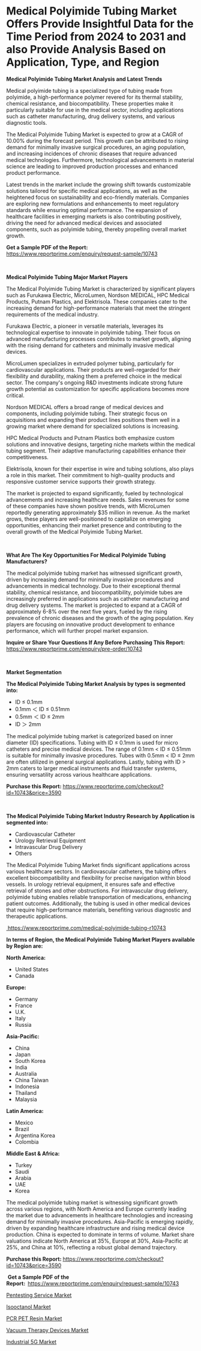 <p><h1>Medical Polyimide Tubing Market Offers Provide Insightful Data for the Time Period from 2024 to 2031 and also Provide Analysis Based on Application, Type, and Region</h1></p><p><strong>Medical Polyimide Tubing Market Analysis and Latest Trends</strong></p>
<p><p>Medical polyimide tubing is a specialized type of tubing made from polyimide, a high-performance polymer revered for its thermal stability, chemical resistance, and biocompatibility. These properties make it particularly suitable for use in the medical sector, including applications such as catheter manufacturing, drug delivery systems, and various diagnostic tools.</p><p>The Medical Polyimide Tubing Market is expected to grow at a CAGR of 10.00% during the forecast period. This growth can be attributed to rising demand for minimally invasive surgical procedures, an aging population, and increasing incidences of chronic diseases that require advanced medical technologies. Furthermore, technological advancements in material science are leading to improved production processes and enhanced product performance.</p><p>Latest trends in the market include the growing shift towards customizable solutions tailored for specific medical applications, as well as the heightened focus on sustainability and eco-friendly materials. Companies are exploring new formulations and enhancements to meet regulatory standards while ensuring optimal performance. The expansion of healthcare facilities in emerging markets is also contributing positively, driving the need for advanced medical devices and associated components, such as polyimide tubing, thereby propelling overall market growth.</p></p>
<p><strong>Get a Sample PDF of the Report:&nbsp;</strong> <a href="https://www.reportprime.com/enquiry/request-sample/10743?utm_campaign=1261&utm_medium=2&utm_source=Github&utm_content=ia&utm_term=10102024&utm_id=medical-polyimide-tubing">https://www.reportprime.com/enquiry/request-sample/10743</a></p>
<p>&nbsp;</p>
<p><strong>Medical Polyimide Tubing Major Market Players</strong></p>
<p><p>The Medical Polyimide Tubing Market is characterized by significant players such as Furukawa Electric, MicroLumen, Nordson MEDICAL, HPC Medical Products, Putnam Plastics, and Elektrisola. These companies cater to the increasing demand for high-performance materials that meet the stringent requirements of the medical industry.</p><p>Furukawa Electric, a pioneer in versatile materials, leverages its technological expertise to innovate in polyimide tubing. Their focus on advanced manufacturing processes contributes to market growth, aligning with the rising demand for catheters and minimally invasive medical devices.</p><p>MicroLumen specializes in extruded polymer tubing, particularly for cardiovascular applications. Their products are well-regarded for their flexibility and durability, making them a preferred choice in the medical sector. The company's ongoing R&D investments indicate strong future growth potential as customization for specific applications becomes more critical.</p><p>Nordson MEDICAL offers a broad range of medical devices and components, including polyimide tubing. Their strategic focus on acquisitions and expanding their product lines positions them well in a growing market where demand for specialized solutions is increasing.</p><p>HPC Medical Products and Putnam Plastics both emphasize custom solutions and innovative designs, targeting niche markets within the medical tubing segment. Their adaptive manufacturing capabilities enhance their competitiveness.</p><p>Elektrisola, known for their expertise in wire and tubing solutions, also plays a role in this market. Their commitment to high-quality products and responsive customer service supports their growth strategy.</p><p>The market is projected to expand significantly, fueled by technological advancements and increasing healthcare needs. Sales revenues for some of these companies have shown positive trends, with MicroLumen reportedly generating approximately $35 million in revenue. As the market grows, these players are well-positioned to capitalize on emerging opportunities, enhancing their market presence and contributing to the overall growth of the Medical Polyimide Tubing Market.</p></p>
<p>&nbsp;</p>
<p><strong>What Are The Key Opportunities For Medical Polyimide Tubing Manufacturers?</strong></p>
<p><p>The medical polyimide tubing market has witnessed significant growth, driven by increasing demand for minimally invasive procedures and advancements in medical technology. Due to their exceptional thermal stability, chemical resistance, and biocompatibility, polyimide tubes are increasingly preferred in applications such as catheter manufacturing and drug delivery systems. The market is projected to expand at a CAGR of approximately 6-8% over the next five years, fueled by the rising prevalence of chronic diseases and the growth of the aging population. Key players are focusing on innovative product development to enhance performance, which will further propel market expansion.</p></p>
<p><strong>Inquire or Share Your Questions If Any Before Purchasing This Report:</strong> <a href="https://www.reportprime.com/enquiry/pre-order/10743?utm_campaign=1261&utm_medium=2&utm_source=Github&utm_content=ia&utm_term=10102024&utm_id=medical-polyimide-tubing">https://www.reportprime.com/enquiry/pre-order/10743</a></p>
<p>&nbsp;</p>
<p><strong>Market Segmentation</strong></p>
<p><strong>The Medical Polyimide Tubing Market Analysis by types is segmented into:</strong></p>
<p><ul><li>ID ≤ 0.1mm</li><li>0.1mm ＜ ID ≤ 0.51mm</li><li>0.5mm ＜ ID ≤ 2mm</li><li>ID ＞ 2mm</li></ul></p>
<p><p>The medical polyimide tubing market is categorized based on inner diameter (ID) specifications. Tubing with ID ≤ 0.1mm is used for micro catheters and precise medical devices. The range of 0.1mm < ID ≤ 0.51mm is suitable for minimally invasive procedures. Tubes with 0.5mm < ID ≤ 2mm are often utilized in general surgical applications. Lastly, tubing with ID > 2mm caters to larger medical instruments and fluid transfer systems, ensuring versatility across various healthcare applications.</p></p>
<p><strong>Purchase this Report:&nbsp;</strong><a href="https://www.reportprime.com/checkout?id=10743&price=3590&utm_campaign=1261&utm_medium=2&utm_source=Github&utm_content=ia&utm_term=10102024&utm_id=medical-polyimide-tubing">https://www.reportprime.com/checkout?id=10743&price=3590</a></p>
<p>&nbsp;</p>
<p><strong>The Medical Polyimide Tubing Market Industry Research by Application is segmented into:</strong></p>
<p><ul><li>Cardiovascular Catheter</li><li>Urology Retrieval Equipment</li><li>Intravascular Drug Delivery</li><li>Others</li></ul></p>
<p><p>The Medical Polyimide Tubing Market finds significant applications across various healthcare sectors. In cardiovascular catheters, the tubing offers excellent biocompatibility and flexibility for precise navigation within blood vessels. In urology retrieval equipment, it ensures safe and effective retrieval of stones and other obstructions. For intravascular drug delivery, polyimide tubing enables reliable transportation of medications, enhancing patient outcomes. Additionally, the tubing is used in other medical devices that require high-performance materials, benefiting various diagnostic and therapeutic applications.</p></p>
<p><a href="https://www.reportprime.com/medical-polyimide-tubing-r10743?utm_campaign=1261&utm_medium=2&utm_source=Github&utm_content=ia&utm_term=10102024&utm_id=medical-polyimide-tubing">&nbsp;https://www.reportprime.com/medical-polyimide-tubing-r10743</a></p>
<p><strong>In terms of Region, the Medical Polyimide Tubing Market Players available by Region are:</strong></p>
<p>
    <p> <strong> North America: </strong>
        <ul>
            <li>United States</li>
            <li>Canada</li>
        </ul>
        </p> 
    <p> <strong> Europe: </strong>
        <ul>
            <li>Germany</li>
            <li>France</li>
            <li>U.K.</li>
            <li>Italy</li>
            <li>Russia</li>
        </ul>
        </p> 
    <p> <strong> Asia-Pacific: </strong>
        <ul>
            <li>China</li>
            <li>Japan</li>
            <li>South Korea</li>
            <li>India</li>
            <li>Australia</li>
            <li>China Taiwan</li>
            <li>Indonesia</li>
            <li>Thailand</li>
            <li>Malaysia</li>
        </ul>
        </p> 
    <p> <strong> Latin America: </strong>
        <ul>
            <li>Mexico</li>
            <li>Brazil</li>
            <li>Argentina Korea</li>
            <li>Colombia</li>
        </ul>
        </p> 
    <p> <strong> Middle East & Africa: </strong>
        <ul>
            <li>Turkey</li>
            <li>Saudi</li>
            <li>Arabia</li>
            <li>UAE</li>
            <li>Korea</li>
        </ul>
    </p>
    </p>
<p><p>The medical polyimide tubing market is witnessing significant growth across various regions, with North America and Europe currently leading the market due to advancements in healthcare technologies and increasing demand for minimally invasive procedures. Asia-Pacific is emerging rapidly, driven by expanding healthcare infrastructure and rising medical device production. China is expected to dominate in terms of volume. Market share valuations indicate North America at 35%, Europe at 30%, Asia-Pacific at 25%, and China at 10%, reflecting a robust global demand trajectory.</p></p>
<p><strong>Purchase this Report: </strong><a href="https://www.reportprime.com/checkout?id=10743&price=3590&utm_campaign=1261&utm_medium=2&utm_source=Github&utm_content=ia&utm_term=10102024&utm_id=medical-polyimide-tubing">https://www.reportprime.com/checkout?id=10743&price=3590</a></p>
<p>&nbsp;<strong>Get a Sample PDF of the Report:&nbsp;&nbsp;</strong><a href="https://www.reportprime.com/enquiry/request-sample/10743?utm_campaign=1261&utm_medium=2&utm_source=Github&utm_content=ia&utm_term=10102024&utm_id=medical-polyimide-tubing">https://www.reportprime.com/enquiry/request-sample/10743</a></p>
<p><strong></strong></p>
<p><p><a href="https://issuu.com/reportprime-2/docs/pentesting-service-market-size-2030_19ef8f877b5d9a?utm_campaign=1261&utm_medium=2&utm_source=Github&utm_content=ia&utm_term=10102024&utm_id=medical-polyimide-tubing">Pentesting Service Market</a></p><p><a href="https://www.linkedin.com/pulse/isooctanol-market-global-trends-forecast-2024-2031-0kwke?utm_campaign=1261&utm_medium=2&utm_source=Github&utm_content=ia&utm_term=10102024&utm_id=medical-polyimide-tubing">Isooctanol Market</a></p><p><a href="https://www.linkedin.com/pulse/pcr-pet-resin-market-strategic-insights-product-evolution-segmentation-jnyhc?utm_campaign=1261&utm_medium=2&utm_source=Github&utm_content=ia&utm_term=10102024&utm_id=medical-polyimide-tubing">PCR PET Resin Market</a></p><p><a href="https://github.com/pizolina/Market-Research-Report-List-6/blob/main/vacuum-therapy-devices-market.md?utm_campaign=1261&utm_medium=2&utm_source=Github&utm_content=ia&utm_term=10102024&utm_id=medical-polyimide-tubing">Vacuum Therapy Devices Market</a></p><p><a href="https://issuu.com/reportprime-2/docs/industrial-5g-market-size-2030.pptx_6eb8dbe87347d1?utm_campaign=1261&utm_medium=2&utm_source=Github&utm_content=ia&utm_term=10102024&utm_id=medical-polyimide-tubing">Industrial 5G Market</a></p></p>